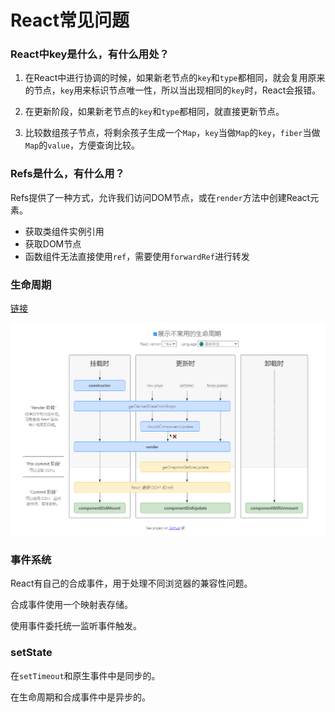 # React常见问题



### React中key是什么，有什么用处？

1. 在React中进行协调的时候，如果新老节点的`key`和`type`都相同，就会复用原来的节点，`key`用来标识节点唯一性，所以当出现相同的`key`时，React会报错。

2. 在更新阶段，如果新老节点的`key`和`type`都相同，就直接更新节点。

3. 比较数组孩子节点，将剩余孩子生成一个`Map`，`key`当做`Map`的`key`，`fiber`当做`Map`的`value`，方便查询比较。



### Refs是什么，有什么用？

Refs提供了一种方式，允许我们访问DOM节点，或在`render`方法中创建React元素。

- 获取类组件实例引用
- 获取DOM节点
- 函数组件无法直接使用`ref`，需要使用`forwardRef`进行转发



### 生命周期

[链接](http://projects.wojtekmaj.pl/react-lifecycle-methods-diagram/)

![lifecycle](./images/lifecycle.png)





### 事件系统

React有自己的合成事件，用于处理不同浏览器的兼容性问题。

合成事件使用一个映射表存储。

使用事件委托统一监听事件触发。



### setState

在`setTimeout`和原生事件中是同步的。

在生命周期和合成事件中是异步的。